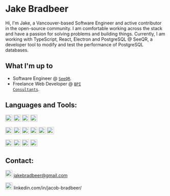 # Jake Bradbeer

Hi, I'm Jake, a Vancouver-based Software Engineer and active contributor in the open-source community. I am comfortable working across the stack and have a passion for solving problems and building things. Currently, I am working with TypeScript, React, Electron and PostgreSQL @ SeeQR, a developer tool to modify and test the performance of PostgreSQL databases.

## What I'm up to

- Software Engineer @ <code><a href='www.seeqr.info'>SeeQR</a></code>.
- Freelance Web Developer @ <code><a href='bpiconsultants.ca'>BPI Consultants</a></code>.


## Languages and Tools:

<code><img height="22" src="https://img.shields.io/badge/TypeScript-007ACC?style=for-the-badge&logo=typescript&logoColor=white"></code>
<code><img height="22" src="https://img.shields.io/badge/JavaScript-323330?style=for-the-badge&logo=javascript&logoColor=F7DF1E"></code>
<code><img height="22" src="https://img.shields.io/badge/HTML5-E34F26?style=for-the-badge&logo=html5&logoColor=white"></code>
<code><img height="22" src="https://img.shields.io/badge/CSS3-1572B6?style=for-the-badge&logo=css3&logoColor=white"></code>

<code><img height="22" src="https://img.shields.io/badge/React-20232A?style=for-the-badge&logo=react&logoColor=61DAFB"></code>
<code><img height="22" src="https://img.shields.io/badge/React_Router-CA4245?style=for-the-badge&logo=react-router&logoColor=white"></code>
<code><img height="22" src="https://img.shields.io/badge/Redux-593D88?style=for-the-badge&logo=redux&logoColor=white"></code>
<code><img height="22" src="https://img.shields.io/badge/Node.js-339933?style=for-the-badge&logo=nodedotjs&logoColor=white"></code>
<code><img height="22" src="https://img.shields.io/badge/Express.js-000000?style=for-the-badge&logo=express&logoColor=white"></code>
<code><img height="22" src="https://img.shields.io/badge/Electron-191970?style=for-the-badge&logo=Electron&logoColor=white"></code>

<code><img height="22" src="https://img.shields.io/badge/PostgreSQL-316192?style=for-the-badge&logo=postgresql&logoColor=white"></code>
<code><img height="22" src="https://img.shields.io/badge/MongoDB-4EA94B?style=for-the-badge&logo=mongodb&logoColor=white"></code>
<code><img height="22" src="https://img.shields.io/badge/Jest-C21325?style=for-the-badge&logo=jest&logoColor=white"></code>
<code><img height="22" src="https://img.shields.io/badge/GIT-E44C30?style=for-the-badge&logo=git&logoColor=white"></code>

## Contact: 

<code><img height="22" src="https://img.shields.io/badge/Gmail-D14836?style=for-the-badge&logo=gmail&logoColor=white"></code> jakebradbeer@gmail.com

<code><a href="[https://www.linkedin.com/in/jacobbradbeer/](https://www.linkedin.com/in/jacobbradbeer/)"><img height="22" src="https://img.shields.io/badge/LinkedIn-0077B5?style=for-the-badge&logo=linkedin&logoColor=white"></a></code> linkedin.com/in/jacob-bradbeer/
